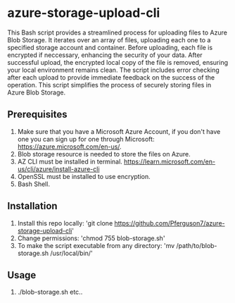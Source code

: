 # azure-storage-upload-cli
This Bash script provides a streamlined process for uploading files to Azure Blob Storage. It iterates over an array of files, uploading each one to a specified storage account and container. Before uploading, each file is encrypted if neccessary, enhancing the security of your data. After successful upload, the encrypted local copy of the file is removed, ensuring your local environment remains clean. The script includes error checking after each upload to provide immediate feedback on the success of the operation. This script simplifies the process of securely storing files in Azure Blob Storage.

## Prerequisites 
1. Make sure that you have a Microsoft Azure Account, if you don't have one you can sign up for one through Microsoft: https://azure.microsoft.com/en-us/.
2. Blob storage resource is needed to store the files on Azure. 
3. AZ CLI must be installed in terminal. https://learn.microsoft.com/en-us/cli/azure/install-azure-cli 
4. OpenSSL must be installed to use encryption. 
5. Bash Shell. 

## Installation
1. Install this repo locally: 'git clone https://github.com/Pferguson7/azure-storage-upload-cli'
2. Change permissions: 'chmod 755 blob-storage.sh'
3. To make the script executable from any directory: 'mv /path/to/blob-storage.sh /usr/local/bin/'

## Usage 
1. ./blob-storage.sh <filename1> <filename2> etc..